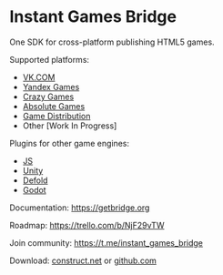 # Instant Games Bridge
One SDK for cross-platform publishing HTML5 games.

Supported platforms:
+ [VK.COM](https://vk.com)
+ [Yandex Games](https://yandex.com/games)
+ [Crazy Games](https://crazygames.com)
+ [Absolute Games](https://ag.ru)
+ [Game Distribution](https://gamedistribution.com)
+ Other [Work In Progress]

Plugins for other game engines:
+ [JS](https://github.com/mewtongames/instant-games-bridge)
+ [Unity](https://github.com/mewtongames/instant-games-bridge-unity)
+ [Defold](https://github.com/mewtongames/instant-games-bridge-defold)
+ [Godot](https://github.com/mewtongames/instant-games-bridge-godot)

Documentation: https://getbridge.org

Roadmap: https://trello.com/b/NjF29vTW

Join community: https://t.me/instant_games_bridge

Download: [construct.net](https://www.construct.net/en/make-games/addons/748/instant-games-bridge) or [github.com](https://github.com/instant-games-bridge/instant-games-bridge-construct/releases)
